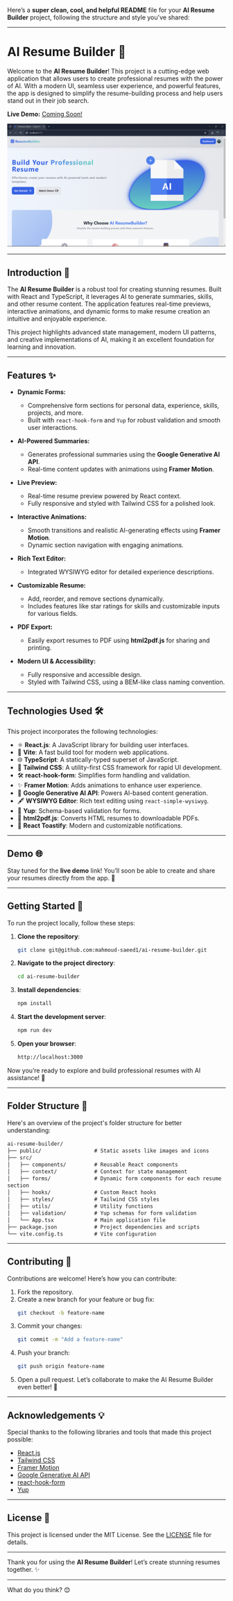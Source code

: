 Here’s a **super clean, cool, and helpful README** file for your **AI Resume Builder** project, following the structure and style you've shared:

---

# AI Resume Builder 🚀

Welcome to the **AI Resume Builder**! This project is a cutting-edge web application that allows users to create professional resumes with the power of AI. With a modern UI, seamless user experience, and powerful features, the app is designed to simplify the resume-building process and help users stand out in their job search.

**Live Demo:** [Coming Soon!]()

![AI Resume Builder Screenshot](./public/ai-resume-builder.png "AI Resume Builder App")

---

## Introduction 📜

The **AI Resume Builder** is a robust tool for creating stunning resumes. Built with React and TypeScript, it leverages AI to generate summaries, skills, and other resume content. The application features real-time previews, interactive animations, and dynamic forms to make resume creation an intuitive and enjoyable experience.

This project highlights advanced state management, modern UI patterns, and creative implementations of AI, making it an excellent foundation for learning and innovation.

---

## Features ✨

- **Dynamic Forms:**
  - Comprehensive form sections for personal data, experience, skills, projects, and more.
  - Built with `react-hook-form` and `Yup` for robust validation and smooth user interactions.

- **AI-Powered Summaries:**
  - Generates professional summaries using the **Google Generative AI API**.
  - Real-time content updates with animations using **Framer Motion**.

- **Live Preview:**
  - Real-time resume preview powered by React context.
  - Fully responsive and styled with Tailwind CSS for a polished look.

- **Interactive Animations:**
  - Smooth transitions and realistic AI-generating effects using **Framer Motion**.
  - Dynamic section navigation with engaging animations.

- **Rich Text Editor:**
  - Integrated WYSIWYG editor for detailed experience descriptions.

- **Customizable Resume:**
  - Add, reorder, and remove sections dynamically.
  - Includes features like star ratings for skills and customizable inputs for various fields.

- **PDF Export:**
  - Easily export resumes to PDF using **html2pdf.js** for sharing and printing.

- **Modern UI & Accessibility:**
  - Fully responsive and accessible design.
  - Styled with Tailwind CSS, using a BEM-like class naming convention.

---

## Technologies Used 🛠️

This project incorporates the following technologies:

- ⚛️ **React.js**: A JavaScript library for building user interfaces.
- 🚀 **Vite**: A fast build tool for modern web applications.
- 🌐 **TypeScript**: A statically-typed superset of JavaScript.
- 🎨 **Tailwind CSS**: A utility-first CSS framework for rapid UI development.
- 🛠️ **react-hook-form**: Simplifies form handling and validation.
- ✨ **Framer Motion**: Adds animations to enhance user experience.
- 🤖 **Google Generative AI API**: Powers AI-based content generation.
- 🖋️ **WYSIWYG Editor**: Rich text editing using `react-simple-wysiwyg`.
- 📜 **Yup**: Schema-based validation for forms.
- 📄 **html2pdf.js**: Converts HTML resumes to downloadable PDFs.
- 🔔 **React Toastify**: Modern and customizable notifications.

---

## Demo 🌐

Stay tuned for the **live demo** link! You’ll soon be able to create and share your resumes directly from the app. 🚀

---

## Getting Started 🚀

To run the project locally, follow these steps:

1. **Clone the repository**:
   ```bash
   git clone git@github.com:mahmoud-saeed1/ai-resume-builder.git
   ```

2. **Navigate to the project directory**:
   ```bash
   cd ai-resume-builder
   ```

3. **Install dependencies**:
   ```bash
   npm install
   ```

4. **Start the development server**:
   ```bash
   npm run dev
   ```

5. **Open your browser**:
   ```bash
   http://localhost:3000
   ```

Now you’re ready to explore and build professional resumes with AI assistance! 🎉

---

## Folder Structure 📂

Here's an overview of the project's folder structure for better understanding:

```
ai-resume-builder/
├── public/                 # Static assets like images and icons
├── src/
│   ├── components/         # Reusable React components
│   ├── context/            # Context for state management
│   ├── forms/              # Dynamic form components for each resume section
│   ├── hooks/              # Custom React hooks
│   ├── styles/             # Tailwind CSS styles
│   ├── utils/              # Utility functions
│   ├── validation/         # Yup schemas for form validation
│   └── App.tsx             # Main application file
├── package.json            # Project dependencies and scripts
└── vite.config.ts          # Vite configuration
```

---

## Contributing 🤝

Contributions are welcome! Here’s how you can contribute:

1. Fork the repository.
2. Create a new branch for your feature or bug fix:
   ```bash
   git checkout -b feature-name
   ```
3. Commit your changes:
   ```bash
   git commit -m "Add a feature-name"
   ```
4. Push your branch:
   ```bash
   git push origin feature-name
   ```
5. Open a pull request. Let’s collaborate to make the AI Resume Builder even better! 🙌

---

## Acknowledgements 💡

Special thanks to the following libraries and tools that made this project possible:

- [React.js](https://reactjs.org/)
- [Tailwind CSS](https://tailwindcss.com/)
- [Framer Motion](https://www.framer.com/motion/)
- [Google Generative AI API](https://developers.google.com/generative-ai)
- [react-hook-form](https://react-hook-form.com/)
- [Yup](https://github.com/jquense/yup)

---

## License 📝

This project is licensed under the MIT License. See the [LICENSE](LICENSE) file for details.

---

Thank you for using the **AI Resume Builder**! Let’s create stunning resumes together. ✨

--- 

What do you think? 😊
